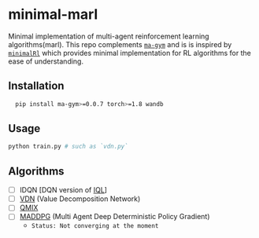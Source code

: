 # minimal-marl

Minimal implementation of multi-agent reinforcement learning algorithms(marl). This repo
complements [`ma-gym`](https://github.com/koulanurag/ma-gym) and is is inspired
by [`minimalRl`](https://github.com/seungeunrho/minimalRL) which provides minimal implementation for RL algorithms for
the ease of understanding.



## Installation

```bash
  pip install ma-gym>=0.0.7 torch>=1.8 wandb
```

## Usage

```bash
python train.py # such as `vdn.py`
```

## Algorithms

- [ ] IDQN [DQN version of [IQL](https://web.media.mit.edu/~cynthiab/Readings/tan-MAS-reinfLearn.pdf)]
- [ ] [VDN](https://arxiv.org/abs/1706.05296) (Value Decomposition Network)
- [ ] [QMIX](https://arxiv.org/pdf/1803.11485.pdf)
- [ ] [MADDPG](https://arxiv.org/abs/1706.02275) (Multi Agent Deep Deterministic Policy Gradient)
    - `Status: Not converging at the moment`

